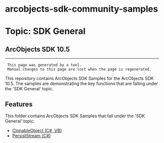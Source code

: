 # arcobjects-sdk-community-samples 
# Topic: SDK General
## ArcObjects SDK 10.5  

----------
     This page was generated by a tool.
     Manual changes to this page are lost when the page is regenerated.

This repository contains ArcObjects SDK Samples for the ArcObjects SDK 10.5.  The samples are demonstrating the key functions that are falling under the 'SDK General' topic.  


## Features

This folder contains ArcObjects SDK Samples that fall under the 'SDK General' topic:

* [ClonableObject (C#, VB)](../../../../tree/master/Net/SDK_General//ClonableObject)  
* [PersistStream (C#)](../../../../tree/master/Net/SDK_General//PersistStream)  


